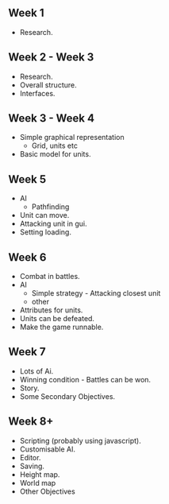 Week 1
------
* Research.

Week 2 - Week 3
---------------
* Research.
* Overall structure.
* Interfaces.

Week 3 - Week 4
---------------
* Simple graphical representation
	* Grid, units etc
* Basic model for units.

Week 5
------
* AI 
	*  Pathfinding
* Unit can move.
* Attacking unit in gui.
* Setting loading.

Week 6
------
* Combat in battles.
* AI
	* Simple strategy - Attacking closest unit
	* other 
* Attributes for units.
* Units can be defeated.
* Make the game runnable.

Week 7
------
* Lots of Ai.
* Winning condition - Battles can be won.
* Story.
* Some Secondary Objectives.

Week 8+
-------
* Scripting (probably using javascript).
* Customisable AI.
* Editor.
* Saving.
* Height map.
* World map
* Other Objectives
